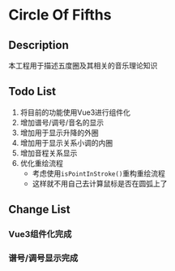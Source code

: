 # Circle Of Fifths

## Description

本工程用于描述五度圈及其相关的音乐理论知识

## Todo List

1. 将目前的功能使用Vue3进行组件化
2. 增加谱号/调号/音名的显示
3. 增加用于显示升降的外圈
4. 增加用于显示关系小调的内圈
5. 增加音程关系显示
6. 优化重绘流程
	- 考虑使用`isPointInStroke()`重构重绘流程
	- 这样就不用自己去计算鼠标是否在圆弧上了

## Change List

### Vue3组件化完成

### 谱号/调号显示完成